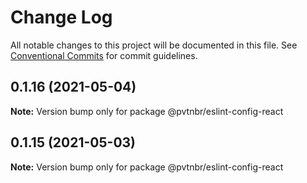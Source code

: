 # Change Log

All notable changes to this project will be documented in this file.
See [Conventional Commits](https://conventionalcommits.org) for commit guidelines.

## 0.1.16 (2021-05-04)

**Note:** Version bump only for package @pvtnbr/eslint-config-react





## 0.1.15 (2021-05-03)

**Note:** Version bump only for package @pvtnbr/eslint-config-react
